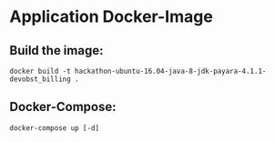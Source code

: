 # Application Docker-Image

## Build the image:

```
docker build -t hackathon-ubuntu-16.04-java-8-jdk-payara-4.1.1-devobst_billing .
```

## Docker-Compose:

```
docker-compose up [-d]
```
